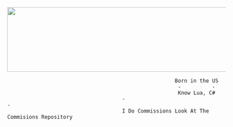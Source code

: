 <div id="header" align="center">
  <img src="https://discord.c99.nl/widget/theme-4/671860993407713291.png" alt="" width="600" height="150"/>
</div>

                                                          Born in the US
                                                           -          -
                                                           Know Lua, C#
                                         -                                                -
                                         I Do Commissions Look At The Commisions Repository
